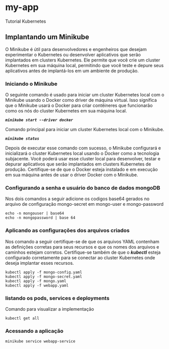 # my-app
Tutorial Kubernetes

## Implantando um Minikube

O Minikube é útil para desenvolvedores e engenheiros que desejam experimentar o Kubernetes ou desenvolver aplicativos que serão implantados em clusters Kubernetes. 
Ele permite que você crie um cluster Kubernetes em sua máquina local, permitindo que você teste e depure seus aplicativos antes de implantá-los em um ambiente de produção.


### Iniciando o Minikube



O seguinte comando é usado para iniciar um cluster Kubernetes local com o Minikube usando o Docker como driver de máquina virtual. Isso significa que o Minikube usará o Docker para criar contêineres que funcionarão como os nós do cluster Kubernetes em sua máquina local.

***```minikube start --driver docker```*** 

Comando principal para iniciar um cluster Kubernetes local com o Minikube.

***```minikube status```***


Depois de executar esse comando com sucesso, o Minikube configurará e inicializará o cluster Kubernetes local usando o Docker como a tecnologia subjacente. Você poderá usar esse cluster local para desenvolver, testar e depurar aplicativos que serão implantados em clusters Kubernetes de produção. Certifique-se de que o Docker esteja instalado e em execução em sua máquina antes de usar o driver Docker com o Minikube.

### Configurando a senha e usuário do banco de dados mongoDB

Nos dois comandos a seguir adicione os codigos base64 gerados no arquivo de configuração mongo-secret em mongo-user e mongo-password
```
echo -n mongouser | base64
echo -n mongopassword | base 64
```

### Aplicando as configurações dos arquivos criados 

Nos comando a seguir certifique-se de que os arquivos YAML contenham as definições corretas para seus recursos e que os nomes dos arquivos e caminhos estejam corretos. 
Certifique-se também de que o ***kubectl*** esteja configurado corretamente para se conectar ao cluster Kubernetes onde deseja implantar esses recursos. 
```
kubectl apply -f mongo-config.yaml
kubectl apply -f mongo-secret.yaml
kubectl apply -f mongo.yaml
kubectl apply -f webapp.yaml
```


### listando os pods, services e deployments 

Comando para visualizar a implementação 

```kubectl get all``` 



### Acessando a aplicação

```minikube service webapp-service``` 


